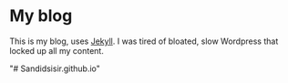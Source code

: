 # My blog

This is my blog, uses [Jekyll](http://jekyllrb.com/). I was tired of bloated, slow Wordpress that locked up all my content.

"# Sandidsisir.github.io" 
